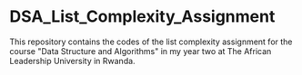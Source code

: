 # DSA_List_Complexity_Assignment
This repository contains the codes of the list complexity assignment for the course "Data Structure and Algorithms" in my year two at The African Leadership University in Rwanda.
